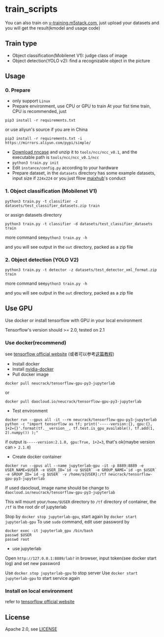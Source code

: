 train_scripts
===========

You can also train on [v-training.m5stack.com](http://v-training.m5stack.com/), 
just upload your datasets and you will get the result(kmodel and usage code)

## Train type

* Object classification(Mobilenet V1): judge class of image
* Object detection(YOLO v2): find a recognizable object in the picture


## Usage

### 0. Prepare

* only support `Linux`
* Prepare environment, use CPU or GPU to train
At your fist time train, CPU is recommended, just
```
pip3 install -r requirements.txt
```
or use aliyun's source if you are in China
```
pip3 install -r requirements.txt -i https://mirrors.aliyun.com/pypi/simple/
```

* [Download nncase](https://github.com/kendryte/nncase/releases/tag/v0.1.0-rc5) and unzip it to `tools/ncc/ncc_v0.1`, and the executable path is `tools/ncc/ncc_v0.1/ncc`
* `python3 train.py init`
* Edit `instance/config.py` according to your hardware
* Prepare dataset, in the `datasets` directory has some example datasets, input size if `224x224`
  or you just fllow [maixhub](https://www.maixhub.com/mtrain.html)'s conduct

### 1. Object classification (Mobilenet V1)

```
python3 train.py -t classifier -z datasets/test_classifier_datasets.zip train
```
or assign datasets directory
```
python3 train.py -t classifier -d datasets/test_classifier_datasets train
```

more command see`python3 train.py -h`


and you will see output in the `out` directory, packed as a zip file


### 2. Object detection (YOLO V2)


```
python3 train.py -t detector -z datasets/test_detector_xml_format.zip train
```

more command see`python3 train.py -h`

and you will see output in the `out` directory, packed as a zip file


## Use GPU

Use docker or install tensorflow with GPU in your local environment

Tensorflow's version should >= 2.0, tested on 2.1

### Use docker(recommend)

see [tensorflow official website](https://tensorflow.google.cn/install/docker) (或者可以参考[这篇教程](https://neucrack.com/p/116))

* Install docker
* Install [nvidia-docker](https://github.com/NVIDIA/nvidia-docker)
* Pull docker image
```
docker pull neucrack/tensorflow-gpu-py3-jupyterlab
```
or
```
docker pull daocloud.io/neucrack/tensorflow-gpu-py3-jupyterlab
```
* Test environment
```
docker run --gpus all -it --rm neucrack/tensorflow-gpu-py3-jupyterlab python -c "import tensorflow as tf; print('-----version:{}, gpu:{}, 1+2={}'.format(tf.__version__, tf.test.is_gpu_available(), tf.add(1, 2).numpy()) );"
```
if output is`-----version:2.1.0, gpu:True, 1+2=3`, that's ok(maybe version can `> 2.1.0`)
* Create docker container
```shell
docker run --gpus all --name jupyterlab-gpu -it -p 8889:8889 -e USER_NAME=$USER -e USER_ID=`id -u $USER` -e GROUP_NAME=`id -gn $USER` -e GROUP_ID=`id -g $USER` -v /home/${USER}:/tf neucrack/tensorflow-gpu-py3-jupyterlab
```
If used daocloud, image name should be change to `daocloud.io/neucrack/tensorflow-gpu-py3-jupyterlab`

This will mount your`/home/$USER` directory to `/tf` directory of container, the `/tf` is the root dir of jupyterlab

Stop by `docker stop jupyterlab-gpu`, start again by `docker start jupyterlab-gpu`
To use `sudo` command, edit user password by
```shell
docker exec -it jupyterlab_gpu /bin/bash
passwd $USER
passwd root
```

* use jupyterlab

Open `http://127.0.0.1:8889/lab?` in browser, input token(see docker start log) and set new password

Use `docker stop jupyterlab-gpu` to stop server
Use `docker start jupyterlab-gpu` to start service again



### Install on local environment

refer to [tensorflow official website](https://tensorflow.google.cn/install/gpu)


## License

Apache 2.0, see [LICENSE](LICENSE)


